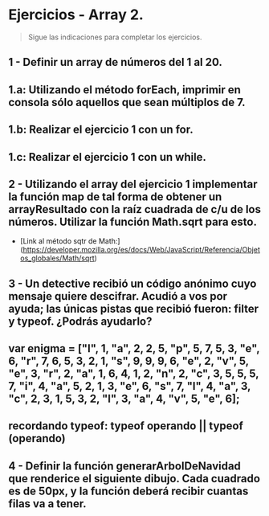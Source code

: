 # Ejercicios - Array 2.

> Sigue las indicaciones para completar los ejercicios.

## 1 - Definir un array de números del 1 al 20. 

## 1.a: Utilizando el método forEach, imprimir en consola sólo aquellos que sean múltiplos de 7.
## 1.b: Realizar el ejercicio 1 con un for.
## 1.c: Realizar el ejercicio 1 con un while.


## 2 - Utilizando el array del ejercicio 1 implementar la función map de tal forma de obtener un arrayResultado con la raíz cuadrada de c/u de los números. Utilizar la función Math.sqrt para esto.

- [Link al método sqtr de Math:] (https://developer.mozilla.org/es/docs/Web/JavaScript/Referencia/Objetos_globales/Math/sqrt)

## 3 - Un detective recibió un código anónimo cuyo mensaje quiere descifrar. Acudió a vos por ayuda; las únicas pistas que recibió fueron: filter y typeof. ¿Podrás ayudarlo?

## var enigma = ["l", 1, "a", 2, 2, 5, "p", 5, 7, 5, 3, "e", 6, "r", 7, 6, 5, 3, 2, 1, "s", 9, 9, 9, 6, "e", 2, "v", 5, "e", 3, "r", 2, "a", 1, 6, 4, 1, 2, "n", 2, "c", 3, 5, 5, 5, 7, "i", 4, "a", 5, 2, 1, 3, "e", 6, "s", 7, "l", 4, "a", 3, "c", 2, 3, 1, 5, 3, 2, "l", 3, "a", 4, "v", 5, "e", 6];

## recordando typeof: typeof operando || typeof (operando)

## 4 - Definir la función generarArbolDeNavidad que renderice el siguiente dibujo. Cada cuadrado es de 50px, y la función deberá recibir cuantas filas va a tener.